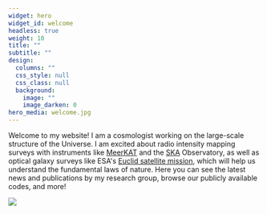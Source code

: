 ```yaml
---
widget: hero
widget_id: welcome
headless: true
weight: 10
title: ""
subtitle: ""
design:
  columns: ""
  css_style: null
  css_class: null
  background:
    image: ""
    image_darken: 0
hero_media: welcome.jpg
---
```

Welcome to my website! I am a cosmologist working on the large-scale structure of the Universe. I am excited about radio intensity mapping surveys with instruments like [MeerKAT](https://www.sarao.ac.za/science/meerkat/about-meerkat/) and the [SKA](https://www.skatelescope.org) Observatory, as well as optical galaxy surveys like ESA's [Euclid satellite mission](https://www.euclid-ec.org), which will help us understand the fundamental laws of nature. Here you can see the latest news and publications by my research group, browse our publicly available codes, and more!

![](welcome.jpg)